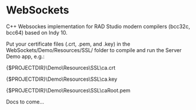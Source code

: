 # WebSockets

C++ Websockes implementation for RAD Studio modern compilers (bcc32c, bcc64) based on Indy 10.

Put your certificate files (.crt, .pem, and .key) in the WebSockets/Demo/Resources/SSL/ folder to compile and run the Server Demo app, e.g.:

{$PROJECTDIR}\Demo\Resources\SSL\ca.crt

{$PROJECTDIR}\Demo\Resources\SSL\ca.key

{$PROJECTDIR}\Demo\Resources\SSL\caRoot.pem

Docs to come...
